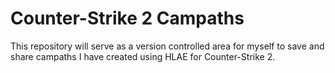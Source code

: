 # Counter-Strike 2 Campaths

This repository will serve as a version controlled area for myself to save and share campaths I have created using HLAE for Counter-Strike 2.